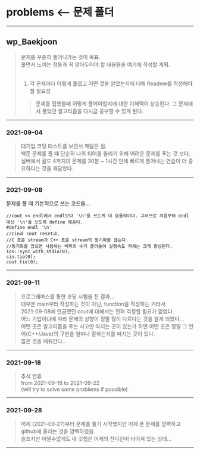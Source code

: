 # problems <-- 문제 폴더
___
## wp_Baekjoon
> 문제를 꾸준히 풀어나가는 것이 목표.</br>
> 풀면서 느끼는 점들과 꼭 알아두어야 할 내용들을 여기에 작성할 계획.</br></br>
> 1. 각 문제마다 어떻게 풀었고 어떤 것을 알았는지에 대해 Readme를 작성해야할 필요성
>   > 문제를 접했을때 어떻게 풀어야할지에 대한 이해력이 상승된다.
>   > 그 문제에서 풀었던 알고리즘을 다시금 공부할 수 있게 된다.
___
### 2021-09-04
> 대기업 코딩 테스트를 보면서 깨달은 점. </br>
> 백준 문제를 풀 때 단순히 나의 티어를 올리기 위해 어려운 문제를 푸는 것 보다, </br>
> 실버에서 골드 4까지의 문제를 30분 ~ 1시간 안에 빠르게 풀어내는 연습이 더 중요하다는 것을 깨달았다.
___
### 2021-09-08
문제를 풀 때 기본적으로 쓰는 코드들...

~~~
//cout << endl에서 endl보다 '\n'을 쓰는게 더 효율적이다. 그러므로 처음부터 endl 대신 '\n'을 쓰도록 define 해준다.
#define endl '\n'
//cin과 cout reset과,
//C 표준 stream과 C++ 표준 stream의 동기화를 끊는다.
//동기화를 끊으면 사용하는 버퍼의 수가 줄어들어 실행속도 자체는 크게 향상된다.
ios::sync_with_stdio(0);
cin.tie(0);
cout.tie(0);
~~~
___
### 2021-09-11
> 프로그래머스를 통한 코딩 시험을 친 결과... </br>
> 대부분 main부터 작성하는 것이 아닌, function을 작성하는 거라서</br>
> 2021-09-08에 언급했던 cout에 대해서는 전혀 걱정할 필요가 없었다. </br>
> 어느 기업이냐에 따라 문제의 성향이 정말 많이 다르다는 것을 알게 되었다... </br>
> 어떤 곳은 알고리즘을 푸는 사고만 따지는 곳이 있는가 하면 어떤 곳은 정말 그 언어(C++/Java)의 구현을 얼마나 잘하는지를 따지는 곳이 있다.</br>
> 많은 것을 배워간다..</br>
___
### 2021-09-18
> 추석 연휴 </br>
> from 2021-09-18 to 2021-09-22 </br>
> (will try to solve some problems if possible) </br>
___
### 2021-09-28
> 어제 (2021-09-27)부터 문제를 풀기 시작했지만 어제 푼 문제를 깜빡하고 github에 올리는 것을 깜빡하였음. </br>
> 슬프지만 어쩔수없게도 내 깃헙은 어제의 잔디칸이 비어져 있는 상태... </br>
___ 
